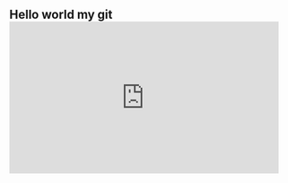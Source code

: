 
## Hello world my git <iframe src="https://giphy.com/embed/LrXAkOxhUT1S0" width="480" height="271" frameBorder="0" class="giphy-embed" allowFullScreen>
